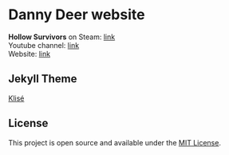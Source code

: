 # Danny Deer website

**Hollow Survivors** on Steam: <a href="https://store.steampowered.com/app/2285940/Hollow_Survivors" target="_blank" rel="noopener">link</a>  
Youtube channel: <a href="https://www.youtube.com/channel/UC_SVVfhirQ8l9F-3O-EL9Hg" target="_blank" rel="noopener">link</a>  
Website: <a href="https://dannydeer.github.io" target="_blank" rel="noopener">link</a>  

## Jekyll Theme

<a href="https://github.com/piharpi/jekyll-klise" target="_blank" rel="noopener">Klisé</a>

## License

This project is open source and available under the [MIT License](LICENSE).
